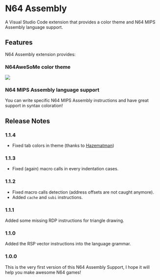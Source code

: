 # N64 Assembly

A Visual Studio Code extension that provides a color theme and N64 MIPS Assembly language support.

## Features

N64 Assembly extension provides:

### N64AweSoMe color theme

<img src="https://raw.githubusercontent.com/is06/n64-assembly/master/images/theme.png">

### N64 MIPS Assembly language support

You can write specific N64 MIPS Assembly instructions and have great support in syntax coloration!

## Release Notes

### 1.1.4

- Fixed tab colors in theme (thanks to [Hazematman](https://github.com/Hazematman))

### 1.1.3

- Fixed (again) macro calls in every indentation cases.

### 1.1.2

- Fixed macro calls detection (address offsets are not caught anymore).
- Added `cache` and `subi` instructions.

### 1.1.1

Added some missing RDP instructions for triangle drawing.

### 1.1.0

Added the RSP vector instructions into the language grammar.

### 1.0.0

This is the very first version of this N64 Assembly Support, I hope it will help you make awesome N64 games!
